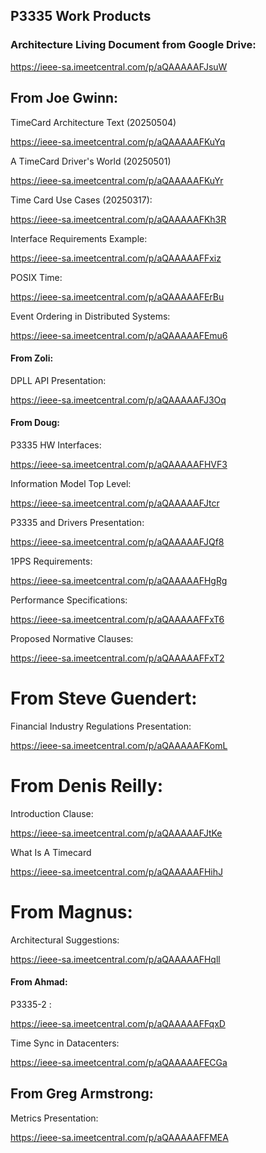 ## P3335 Work Products

### **Architecture Living Document from Google Drive:**

<https://ieee-sa.imeetcentral.com/p/aQAAAAAFJsuW>

## **From Joe Gwinn:**

TimeCard Architecture Text (20250504)

<https://ieee-sa.imeetcentral.com/p/aQAAAAAFKuYq>

A TimeCard Driver's World (20250501)

<https://ieee-sa.imeetcentral.com/p/aQAAAAAFKuYr>

Time Card Use Cases (20250317):

<https://ieee-sa.imeetcentral.com/p/aQAAAAAFKh3R>

Interface Requirements Example:

<https://ieee-sa.imeetcentral.com/p/aQAAAAAFFxiz>

POSIX Time:

<https://ieee-sa.imeetcentral.com/p/aQAAAAAFErBu>

Event Ordering in Distributed Systems:

<https://ieee-sa.imeetcentral.com/p/aQAAAAAFEmu6>

#### **From Zoli:**

DPLL API Presentation:

<https://ieee-sa.imeetcentral.com/p/aQAAAAAFJ3Oq>

#### **From Doug**:

P3335 HW Interfaces:

<https://ieee-sa.imeetcentral.com/p/aQAAAAAFHVF3>

Information Model Top Level:

<https://ieee-sa.imeetcentral.com/p/aQAAAAAFJtcr>

P3335 and Drivers Presentation:

<https://ieee-sa.imeetcentral.com/p/aQAAAAAFJQf8>

1PPS Requirements:

<https://ieee-sa.imeetcentral.com/p/aQAAAAAFHgRg>

Performance Specifications:

<https://ieee-sa.imeetcentral.com/p/aQAAAAAFFxT6>

Proposed Normative Clauses:

<https://ieee-sa.imeetcentral.com/p/aQAAAAAFFxT2>

# **From Steve Guendert:**

Financial Industry Regulations Presentation:

<https://ieee-sa.imeetcentral.com/p/aQAAAAAFKomL>

# **From Denis Reilly:**

Introduction Clause:

<https://ieee-sa.imeetcentral.com/p/aQAAAAAFJtKe>

What Is A Timecard

<https://ieee-sa.imeetcentral.com/p/aQAAAAAFHihJ>

# **From Magnus:**

Architectural Suggestions:

<https://ieee-sa.imeetcentral.com/p/aQAAAAAFHqll>

#### **From Ahmad:**

P3335-2 :

<https://ieee-sa.imeetcentral.com/p/aQAAAAAFFqxD>

Time Sync in Datacenters:

<https://ieee-sa.imeetcentral.com/p/aQAAAAAFECGa>

## **From Greg Armstrong:**

Metrics Presentation:

<https://ieee-sa.imeetcentral.com/p/aQAAAAAFFMEA>